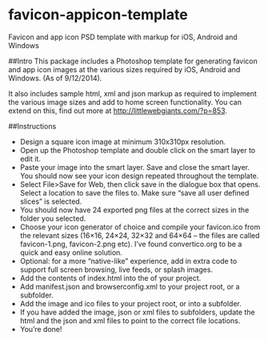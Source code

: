 favicon-appicon-template
========================

Favicon and app icon PSD template with markup for iOS, Android and Windows

##Intro
This package includes a Photoshop template for generating favicon and app icon images at the various sizes required by iOS, Android and Windows. (As of 9/12/2014).

It also includes sample html, xml and json markup as required to implement the various image sizes and add to home screen functionality. You can extend on this, find out more at http://littlewebgiants.com/?p=853.

##Instructions
- Design a square icon image at minimum 310x310px resolution.
- Open up the Photoshop template and double click on the smart layer to edit it.
- Paste your image into the smart layer. Save and close the smart layer. You should now see your icon design repeated throughout the template.
- Select File>Save for Web, then click save in the dialogue box that opens. Select a location to save the files to. Make sure “save all user defined slices” is selected.
- You should now have 24 exported png files at the correct sizes in the folder you selected.
- Choose your icon generator of choice and compile your favicon.ico from the relevant sizes (16×16, 24×24, 32×32 and 64×64 – the files are called favicon-1.png, favicon-2.png etc). I’ve found convertico.org to be a quick and easy online solution.
- Optional: for a more “native-like” experience, add in extra code to support full screen browsing, live feeds, or splash images.
- Add the contents of index.html into the <head> of your project.
- Add manifest.json and browserconfig.xml to your project root, or a subfolder.
- Add the image and ico files to your project root, or into a subfolder.
- If you have added the image, json or xml files to subfolders, update the html and the json and xml files to point to the correct file locations.
- You’re done!

